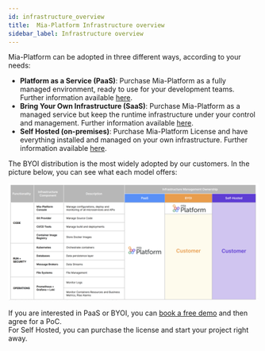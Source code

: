 ```yaml
---
id: infrastructure_overview
title:  Mia-Platform Infrastructure overview
sidebar_label: Infrastructure overview
---
```


Mia-Platform can be adopted in three different ways, according to your needs:

- **Platform as a Service (PaaS)**: Purchase Mia-Platform as a fully managed environment, ready to use for your development teams. Further information available [here](/infrastructure/paas/overview.md).
- **Bring Your Own Infrastructure (SaaS)**: Purchase Mia-Platform as a managed service but keep the runtime infrastructure under your control and management. Further information available [here](/infrastructure/byoi/overview.md).
- **Self Hosted (on-premises)**: Purchase Mia-Platform License and have everything installed and managed on your own infrastructure. Further information available [here](/infrastructure/self-hosted/self-hosted-requirements.md).

The BYOI distribution is the most widely adopted by our customers. In the picture below, you can see what each model offers:

![Mia-Platform Distribution Model](img/mia-platform_distribution_model.png)

If you are interested in PaaS or BYOI, you can [book a free demo](https://contact.mia-platform.eu/ask-for-a-demo-mia-platform) and then agree for a PoC.  
For Self Hosted, you can purchase the license and start your project right away.
